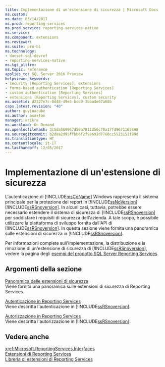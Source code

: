 ```yaml
---
title: Implementazione di un'estensione di sicurezza | Microsoft Docs
ms.custom: 
ms.date: 03/14/2017
ms.prod: reporting-services
ms.prod_service: reporting-services-native
ms.service: 
ms.component: extensions
ms.reviewer: 
ms.suite: pro-bi
ms.technology:
- docset-sql-devref
- reporting-services-native
ms.tgt_pltfrm: 
ms.topic: reference
applies_to: SQL Server 2016 Preview
helpviewer_keywords:
- security [Reporting Services], extensions
- forms-based authentication [Reporting Services]
- custom authentication [Reporting Services]
- extensions [Reporting Services], custom security
ms.assetid: d2327e7c-0d48-49e3-bcd9-3bba4e67a68b
caps.latest.revision: "40"
author: guyinacube
ms.author: asaxton
manager: erikre
ms.workload: On Demand
ms.openlocfilehash: 3c5da869967d59a7811356c70a17fd9671165890
ms.sourcegitcommit: b2d8a2d95ffbb6f2f98692d7760cc5523151f99d
ms.translationtype: HT
ms.contentlocale: it-IT
ms.lasthandoff: 12/05/2017
---
```

# <a name="implementing-a-security-extension"></a>Implementazione di un'estensione di sicurezza
  L'autenticazione di [!INCLUDE[msCoName](../../../includes/msconame-md.md)] Windows rappresenta il sistema principale per la protezione dei report in [!INCLUDE[ssNoVersion](../../../includes/ssnoversion-md.md)] [!INCLUDE[ssRSnoversion](../../../includes/ssrsnoversion-md.md)]. In alcuni casi, tuttavia, potrebbe essere necessario estendere il sistema di sicurezza di [!INCLUDE[ssRSnoversion](../../../includes/ssrsnoversion-md.md)] per soddisfare i requisiti di sicurezza dell'azienda. A tale scopo, è possibile utilizzare la piattaforma di sviluppo fornita dall'API di [!INCLUDE[ssRSnoversion](../../../includes/ssrsnoversion-md.md)]. In questa sezione viene fornita una panoramica sulle estensioni di sicurezza in [!INCLUDE[ssRSnoversion](../../../includes/ssrsnoversion-md.md)].  
  
 Per informazioni complete sull'implementazione, la distribuzione e la rimozione di un'estensione di sicurezza di [!INCLUDE[ssRSnoversion](../../../includes/ssrsnoversion-md.md)], vedere la pagina degli [esempi del prodotto SQL Server Reporting Services](http://go.microsoft.com/fwlink/?LinkId=177889).  
  
## <a name="in-this-section"></a>Argomenti della sezione  
 [Panoramica delle estensioni di sicurezza](../../../reporting-services/extensions/security-extension/security-extensions-overview.md)  
 Viene fornita una panoramica sulle estensioni di sicurezza di Reporting Services.  
  
 [Autenticazione in Reporting Services](../../../reporting-services/extensions/security-extension/authentication-in-reporting-services.md)  
 Viene descritta l'autenticazione in [!INCLUDE[ssRSnoversion](../../../includes/ssrsnoversion-md.md)].  
  
 [Autorizzazione in Reporting Services](../../../reporting-services/extensions/security-extension/authorization-in-reporting-services.md)  
 Viene descritta l'autorizzazione in [!INCLUDE[ssRSnoversion](../../../includes/ssrsnoversion-md.md)].  
  
## <a name="see-also"></a>Vedere anche  
 <xref:Microsoft.ReportingServices.Interfaces>   
 [Estensioni di Reporting Services](../../../reporting-services/extensions/reporting-services-extensions.md)   
 [Libreria di estensioni di Reporting Services](../../../reporting-services/extensions/reporting-services-extension-library.md)  
  
  
